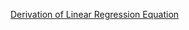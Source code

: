 
[Derivation of Linear Regression Equation](http://seismo.berkeley.edu/~kirchner/eps_120/Toolkits/Toolkit_10.pdf)
